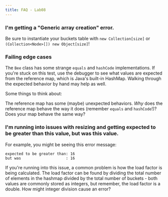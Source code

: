 ```yaml
---
title: FAQ - Lab08 
---
```


### I'm getting a "Generic array creation" error.

Be sure to instantiate your buckets table with `new Collection[size]` or `(Collection<Node>[]) new Object[size]`!

### Failing edge cases

The `Bee` class has some strange `equals` and `hashCode` implementations. If you're stuck on this test, use the debugger to see what values are expected from the reference map, which is Java's built-in HashMap. Walking through the expected behavior by hand may help as well.

Some things to think about:

The reference map has some (maybe) unexpected behaviors. _Why_ does the reference map behave the way it does (remember `equals` and `hashCode`!)?
Does your map behave the same way?

### I'm running into issues with resizing and getting expected to be greater than this value, but was this value.

For example, you might be seeing this error message:

```shell
expected to be greater than: 16
but was                    : 16
```

If you're running into this issue, a common problem is how the load factor is being calculated. The load
factor can be found by dividing the total number of elements in the hashmap divided by the total number
of buckets - both values are commonly stored as integers, but remember, the load factor is a double.
How might integer division cause an error?

